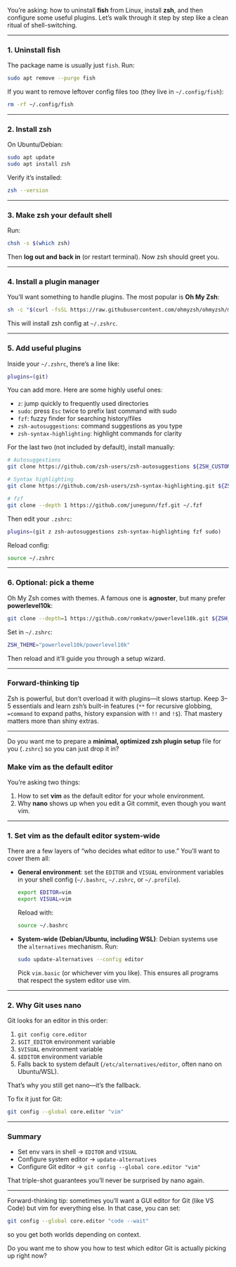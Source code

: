 You’re asking: how to uninstall **fish** from Linux, install **zsh**, and then configure some useful plugins. Let’s walk through it step by step like a clean ritual of shell-switching.

---

### 1. Uninstall **fish**

The package name is usually just `fish`. Run:

```bash
sudo apt remove --purge fish
```

If you want to remove leftover config files too (they live in `~/.config/fish`):

```bash
rm -rf ~/.config/fish
```

---

### 2. Install **zsh**

On Ubuntu/Debian:

```bash
sudo apt update
sudo apt install zsh
```

Verify it’s installed:

```bash
zsh --version
```

---

### 3. Make zsh your default shell

Run:

```bash
chsh -s $(which zsh)
```

Then **log out and back in** (or restart terminal). Now zsh should greet you.

---

### 4. Install a plugin manager

You’ll want something to handle plugins. The most popular is **Oh My Zsh**:

```bash
sh -c "$(curl -fsSL https://raw.githubusercontent.com/ohmyzsh/ohmyzsh/master/tools/install.sh)"
```

This will install zsh config at `~/.zshrc`.

---

### 5. Add useful plugins

Inside your `~/.zshrc`, there’s a line like:

```zsh
plugins=(git)
```

You can add more. Here are some highly useful ones:

* `z`: jump quickly to frequently used directories
* `sudo`: press `Esc` twice to prefix last command with sudo
* `fzf`: fuzzy finder for searching history/files
* `zsh-autosuggestions`: command suggestions as you type
* `zsh-syntax-highlighting`: highlight commands for clarity

For the last two (not included by default), install manually:

```bash
# Autosuggestions
git clone https://github.com/zsh-users/zsh-autosuggestions ${ZSH_CUSTOM:-~/.oh-my-zsh/custom}/plugins/zsh-autosuggestions

# Syntax highlighting
git clone https://github.com/zsh-users/zsh-syntax-highlighting.git ${ZSH_CUSTOM:-~/.oh-my-zsh/custom}/plugins/zsh-syntax-highlighting

# fzf
git clone --depth 1 https://github.com/junegunn/fzf.git ~/.fzf
```

Then edit your `.zshrc`:

```zsh
plugins=(git z zsh-autosuggestions zsh-syntax-highlighting fzf sudo)
```

Reload config:

```bash
source ~/.zshrc
```

---

### 6. Optional: pick a theme

Oh My Zsh comes with themes. A famous one is **agnoster**, but many prefer **powerlevel10k**:

```bash
git clone --depth=1 https://github.com/romkatv/powerlevel10k.git ${ZSH_CUSTOM:-$HOME/.oh-my-zsh/custom}/themes/powerlevel10k
```

Set in `~/.zshrc`:

```zsh
ZSH_THEME="powerlevel10k/powerlevel10k"
```

Then reload and it’ll guide you through a setup wizard.

---

### Forward-thinking tip

Zsh is powerful, but don’t overload it with plugins—it slows startup. Keep 3–5 essentials and learn zsh’s built-in features (`**` for recursive globbing, `=command` to expand paths, history expansion with `!!` and `!$`). That mastery matters more than shiny extras.

---

Do you want me to prepare a **minimal, optimized zsh plugin setup** file for you (`.zshrc`) so you can just drop it in?

### Make vim as the default editor

You’re asking two things:

1. How to set **vim** as the default editor for your whole environment.
2. Why **nano** shows up when you edit a Git commit, even though you want vim.

---

### 1. Set vim as the default editor system-wide

There are a few layers of “who decides what editor to use.” You’ll want to cover them all:

* **General environment**: set the `EDITOR` and `VISUAL` environment variables in your shell config (`~/.bashrc`, `~/.zshrc`, or `~/.profile`).

  ```bash
  export EDITOR=vim
  export VISUAL=vim
  ```

  Reload with:

  ```bash
  source ~/.bashrc
  ```

* **System-wide (Debian/Ubuntu, including WSL)**:
  Debian systems use the `alternatives` mechanism. Run:

  ```bash
  sudo update-alternatives --config editor
  ```

  Pick `vim.basic` (or whichever vim you like). This ensures all programs that respect the system editor use vim.

---

### 2. Why Git uses nano

Git looks for an editor in this order:

1. `git config core.editor`
2. `$GIT_EDITOR` environment variable
3. `$VISUAL` environment variable
4. `$EDITOR` environment variable
5. Falls back to system default (`/etc/alternatives/editor`, often nano on Ubuntu/WSL).

That’s why you still get nano—it’s the fallback.

To fix it just for Git:

```bash
git config --global core.editor "vim"
```

---

### Summary

* Set env vars in shell → `EDITOR` and `VISUAL`
* Configure system editor → `update-alternatives`
* Configure Git editor → `git config --global core.editor "vim"`

That triple-shot guarantees you’ll never be surprised by nano again.

---

Forward-thinking tip: sometimes you’ll want a GUI editor for Git (like VS Code) but vim for everything else. In that case, you can set:

```bash
git config --global core.editor "code --wait"
```

so you get both worlds depending on context.

Do you want me to show you how to test which editor Git is actually picking up right now?



